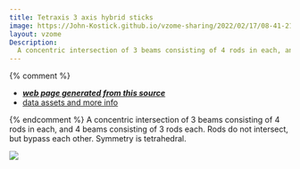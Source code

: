 ```yaml
---
title: Tetraxis 3 axis hybrid sticks
image: https://John-Kostick.github.io/vzome-sharing/2022/02/17/08-41-21-Tetraxis-3-axis-hybrid-sticks/Tetraxis-3-axis-hybrid-sticks.png
layout: vzome
Description:
  A concentric intersection of 3 beams consisting of 4 rods in each, and 4 beams consisting of 3 rods each.  Rods do not intersect, but bypass each other. Symmetry is tetrahedral. 
---
```


{% comment %}
 - [***web page generated from this source***][post]
 - [data assets and more info][github]

[post]: <https://John-Kostick.github.io/vzome-sharing/2022/02/17/Tetraxis-3-axis-hybrid-sticks-08-41-21.html>
[github]: <https://github.com/John-Kostick/vzome-sharing/tree/main/2022/02/17/08-41-21-Tetraxis-3-axis-hybrid-sticks/>
{% endcomment %}
  A concentric intersection of 3 beams consisting of 4 rods in each, and 4 beams consisting of 3 rods each.  Rods do not intersect, but bypass each other. Symmetry is tetrahedral. 

<vzome-viewer style="width: 100%; height: 100vh;"
       src="https://John-Kostick.github.io/vzome-sharing/2022/02/17/08-41-21-Tetraxis-3-axis-hybrid-sticks/Tetraxis-3-axis-hybrid-sticks.vZome" >
  <img src="https://John-Kostick.github.io/vzome-sharing/2022/02/17/08-41-21-Tetraxis-3-axis-hybrid-sticks/Tetraxis-3-axis-hybrid-sticks.png" />
</vzome-viewer>
